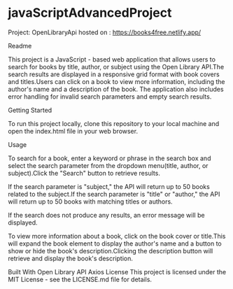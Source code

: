 # javaScriptAdvancedProject
Project: OpenLibraryApi
hosted on : https://books4free.netlify.app/


Readme

This project is a JavaScript - based web application that allows users to search for books by title, author, or subject using the Open Library API.The search results are displayed in a responsive grid format with book covers and titles.Users can click on a book to view more information, including the author's name and a description of the book. The application also includes error handling for invalid search parameters and empty search results.

Getting Started

To run this project locally, clone this repository to your local machine and open the index.html file in your web browser.


  Usage

To search for a book, enter a keyword or phrase in the search box and select the search parameter from the dropdown menu(title, author, or subject).Click the "Search" button to retrieve results.

If the search parameter is "subject," the API will return up to 50 books related to the subject.If the search parameter is "title" or "author," the API will return up to 50 books with matching titles or authors.

If the search does not produce any results, an error message will be displayed.

To view more information about a book, click on the book cover or title.This will expand the book element to display the author's name and a button to show or hide the book's description.Clicking the description button will retrieve and display the book's description.

Built With
Open Library API
Axios
License
This project is licensed under the MIT License - see the LICENSE.md file for details.
